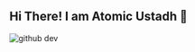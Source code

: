 ## Hi There! I am Atomic Ustadh :wave:
![github dev](https://lms.terrahq.co/assets/office_img.3b33e4a4.png)

